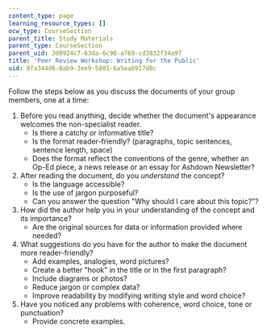 ```yaml
---
content_type: page
learning_resource_types: []
ocw_type: CourseSection
parent_title: Study Materials
parent_type: CourseSection
parent_uid: 3d0924c7-63da-6c98-a769-cd3832f34a97
title: 'Peer Review Workshop: Writing for the Public'
uid: 8fa344d6-8ab9-3ee9-5801-6a5eab917d0c
---
```


Follow the steps below as you discuss the documents of your group members, one at a time:

1.  Before you read anything, decide whether the document's appearance welcomes the non-specialist reader.
    *   Is there a catchy or informative title?
    *   Is the format reader-friendly? (paragraphs, topic sentences, sentence length, space)
    *   Does the format reflect the conventions of the genre, whether an Op-Ed piece, a news release or an essay for Ashdown Newsletter?
2.  After reading the document, do you _understand_ the concept?
    *   Is the language accessible?
    *   Is the use of jargon purposeful?
    *   Can you answer the question "Why should I care about this topic?"?
3.  How did the author help you in your understanding of the concept and its importance?
    *   Are the original sources for data or information provided where needed?
4.  What suggestions do you have for the author to make the document more reader-friendly?
    *   Add examples, analogies, word pictures?
    *   Create a better "hook" in the title or in the first paragraph?
    *   Include diagrams or photos?
    *   Reduce jargon or complex data?
    *   Improve readability by modifying writing style and word choice?
5.  Have you noticed any problems with coherence, word choice, tone or punctuation?
    *   Provide concrete examples.